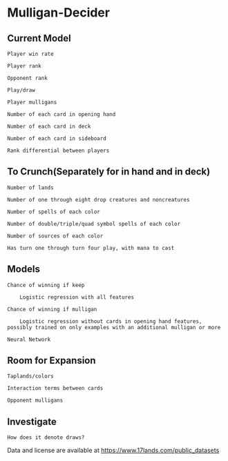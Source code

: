 # Mulligan-Decider

## Current Model

	Player win rate

	Player rank

	Opponent rank

	Play/draw

	Player mulligans
	
	Number of each card in opening hand
	
	Number of each card in deck
	
	Number of each card in sideboard
	
	Rank differential between players

## To Crunch(Separately for in hand and in deck)
	
	Number of lands
	
	Number of one through eight drop creatures and noncreatures
	
	Number of spells of each color
	
	Number of double/triple/quad symbol spells of each color
	
	Number of sources of each color
	
	Has turn one through turn four play, with mana to cast

## Models
	
	Chance of winning if keep
	
		Logistic regression with all features
	
	Chance of winning if mulligan
	
		Logistic regression without cards in opening hand features, possibly trained on only examples with an additional mulligan or more
	
	Neural Network

## Room for Expansion
	
	Taplands/colors
	
	Interaction terms between cards
	
	Opponent mulligans

## Investigate
	
	How does it denote draws?

Data and license are available at https://www.17lands.com/public_datasets
